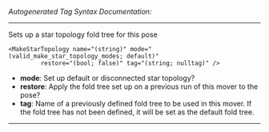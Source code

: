 _Autogenerated Tag Syntax Documentation:_

---
Sets up a star topology fold tree for this pose

```
<MakeStarTopology name="(string)" mode="(valid_make_star_topology_modes; default)"
         restore="(bool; false)" tag="(string; nulltag)" />
```

-   **mode**: Set up default or disconnected star topology?
-   **restore**: Apply the fold tree set up on a previous run of this mover to the pose?
-   **tag**: Name of a previously defined fold tree to be used in this mover. If the fold tree has not been defined, it will be set as the default fold tree.

---
